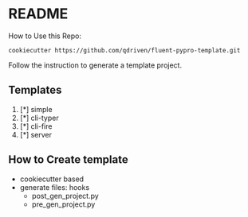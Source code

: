 # README

How to Use this Repo:

```shell
cookiecutter https://github.com/qdriven/fluent-pypro-template.git
```

Follow the instruction to generate a template project.


## Templates

1. [*] simple
2. [*] cli-typer
3. [*] cli-fire
4. [*] server

## How to Create template

- cookiecutter based 
- generate files: hooks
  * post_gen_project.py
  * pre_gen_project.py

